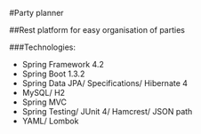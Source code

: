 #Party planner

##Rest platform for easy organisation of parties

###Technologies:

- Spring Framework 4.2
- Spring Boot 1.3.2
- Spring Data JPA/ Specifications/ Hibernate 4
- MySQL/ H2
- Spring MVC
- Spring Testing/ JUnit 4/ Hamcrest/ JSON path
- YAML/ Lombok
